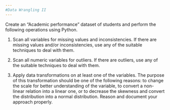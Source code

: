 ```yaml
---
#Data Wrangling II
---
```

Create an “Academic performance” dataset of students and perform the following operations using 
Python.
1. Scan all variables for missing values and inconsistencies. If there are missing values and/or 
inconsistencies, use any of the suitable techniques to deal with them. 

2. Scan all numeric variables for outliers. If there are outliers, use any of the suitable 
techniques to deal with them. 

3. Apply data transformations on at least one of the variables. The purpose of this 
transformation should be one of the following reasons: to change the scale for better 
understanding of the variable, to convert a non-linear relation into a linear one, or to 
decrease the skewness and convert the distribution into a normal distribution. 
Reason and document your approach properly.
